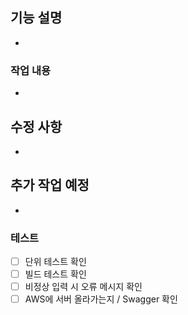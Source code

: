 ## 기능 설명
- 
### 작업 내용
- 
## 수정 사항
- 
## 추가 작업 예정
- 
### 테스트
- [ ] 단위 테스트 확인
- [ ] 빌드 테스트 확인
- [ ] 비정상 입력 시 오류 메시지 확인
- [ ] AWS에 서버 올라가는지 / Swagger 확인